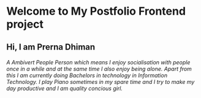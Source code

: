 # Welcome to My Postfolio Frontend project

##  Hi, I am Prerna Dhiman

###### A Ambivert People Person which means I enjoy socialisation with people once in a while and at the same time I also enjoy being alone. Apart from this I am  currently doing Bachelors in technology in Information Technology. I play Piano sometimes in my spare time and I try to make my day productive and I am quality concious girl.

